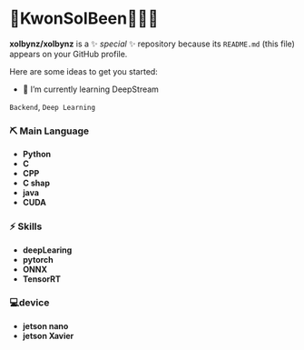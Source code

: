 
# 👨‍KwonSolBeen👨🏻‍💻
**xolbynz/xolbynz** is a ✨ _special_ ✨ repository because its `README.md` (this file) appears on your GitHub profile.

Here are some ideas to get you started:


- 🌱 I’m currently learning DeepStream






`Backend`, `Deep Learning`

### ⛏ Main Language

- **Python**
-  **C** 
-  **CPP** 
-  **C shap**  
-  **java**
-  **CUDA**

### ⚡️ Skills
- **deepLearing**
- **pytorch**
- **ONNX**
- **TensorRT**

###  💻device
- **jetson nano**
- **jetson Xavier**
